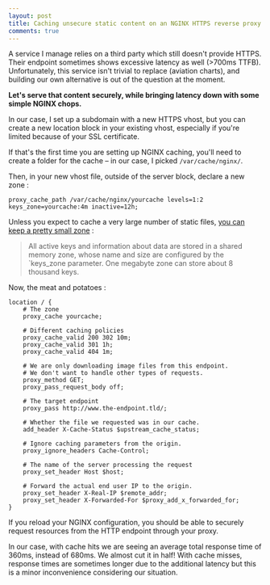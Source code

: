 ```yaml
---
layout: post
title: Caching unsecure static content on an NGINX HTTPS reverse proxy
comments: true
---
```


A service I manage relies on a third party which still doesn't provide HTTPS. Their endpoint sometimes shows excessive latency as well (>700ms TTFB). Unfortunately, this service isn't trivial to replace (aviation charts), and building our own alternative is out of the question at the moment.

**Let's serve that content securely, while bringing latency down with some simple NGINX chops.**

In our case, I set up a subdomain with a new HTTPS vhost, but you can create a new location block in your existing vhost, especially if you're limited because of your SSL certificate.

If that's the first time you are setting up NGINX caching, you'll need to create a folder for the cache – in our case, I picked `/var/cache/nginx/`.

Then, in your new vhost file, outside of the server block, declare a new zone :

```
proxy_cache_path /var/cache/nginx/yourcache levels=1:2 keys_zone=yourcache:4m inactive=12h;
```

Unless you expect to cache a very large number of static files, [you can keep a pretty small zone](http://nginx.org/en/docs/http/ngx_http_proxy_module.html#proxy_cache_path) :

> All active keys and information about data are stored in a shared memory zone, whose name and size are configured by the `keys_zone parameter. One megabyte zone can store about 8 thousand keys.

Now, the meat and potatoes :

```
location / {
	# The zone
	proxy_cache yourcache;

	# Different caching policies
	proxy_cache_valid 200 302 10m;
	proxy_cache_valid 301 1h;
	proxy_cache_valid 404 1m;

	# We are only downloading image files from this endpoint.
	# We don't want to handle other types of requests.
	proxy_method GET;
	proxy_pass_request_body off;

	# The target endpoint
	proxy_pass http://www.the-endpoint.tld/;

	# Whether the file we requested was in our cache.
	add_header X-Cache-Status $upstream_cache_status;

	# Ignore caching parameters from the origin.
	proxy_ignore_headers Cache-Control;

	# The name of the server processing the request
	proxy_set_header Host $host;

	# Forward the actual end user IP to the origin.
	proxy_set_header X-Real-IP $remote_addr;
	proxy_set_header X-Forwarded-For $proxy_add_x_forwarded_for;
}
```

If you reload your NGINX configuration, you should be able to securely request resources from the HTTP endpoint through your proxy.

In our case, with cache hits we are seeing an average total response time of 360ms, instead of 680ms. We almost cut it in half! With cache misses, response times are sometimes longer due to the additional latency but this is a minor inconvenience considering our situation.
